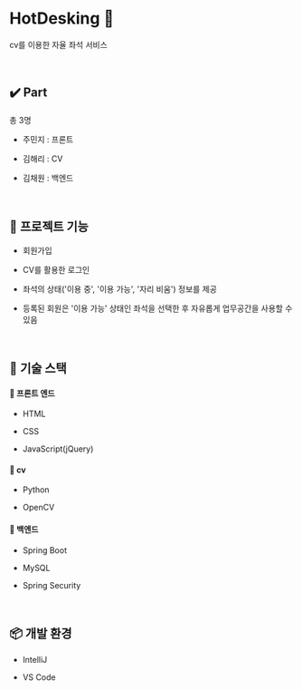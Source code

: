 # HotDesking :office:
cv를 이용한 자율 좌석 서비스


<br/>

## ✔️ Part     

총 3명


+ 주민지 : 프론트


+ 김해리 : CV


+ 김채원 : 백엔드  

<br/>

## 📁 프로젝트 기능


+ 회원가입


+ CV를 활용한 로그인


+ 좌석의 상태('이용 중', '이용 가능', '자리 비움') 정보를 제공


+ 등록된 회원은 '이용 가능' 상태인 좌석을 선택한 후 자유롭게 업무공간을 사용할 수 있음

  

<br/>

## 📕 기술 스택



#### 📙  프론트 엔드

+ HTML

+ CSS

+ JavaScript(jQuery)



#### 📙 cv

+ Python


+ OpenCV



#### 📙 백엔드

+ Spring Boot


+ MySQL


+ Spring Security

<br/>


## 📦 개발 환경


+ IntelliJ


+ VS Code

<br/>


